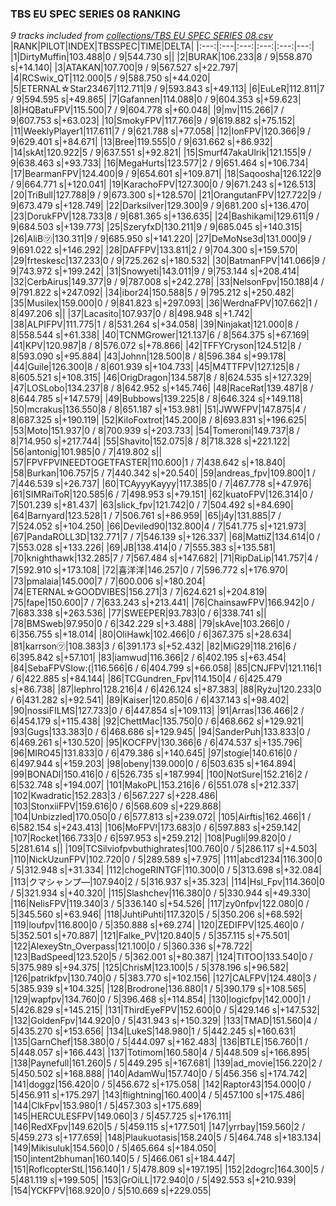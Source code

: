 ### TBS EU SPEC SERIES 08 RANKING
*9 tracks included from [collections/TBS EU SPEC SERIES 08.csv](/collections/TBS%20EU%20SPEC%20SERIES%2008.csv)*
|RANK|PILOT|INDEX|TBSSPEC|TIME|DELTA|
|:---:|:---|:---:|:---:|:---:|---:|
|1|DirtyMuffin|103.488|0 / 9|544.730 s||
|2|BURAK|106.233|8 / 9|558.870 s|+14.140|
|3|ATAKAN|107.700|9 / 9|567.527 s|+22.797|
|4|RCSwix_QT|112.000|5 / 9|588.750 s|+44.020|
|5|ETERNAL☆Star23467|112.711|9 / 9|593.843 s|+49.113|
|6|EuLeR|112.811|7 / 9|594.595 s|+49.865|
|7|Gafannen|114.088|0 / 9|604.353 s|+59.623|
|8|HQBatuFPV|115.500|7 / 9|604.778 s|+60.048|
|9|mv|115.266|7 / 9|607.753 s|+63.023|
|10|SmokyFPV|117.766|9 / 9|619.882 s|+75.152|
|11|WeeklyPlayer1|117.611|7 / 9|621.788 s|+77.058|
|12|IonFPV|120.366|9 / 9|629.401 s|+84.671|
|13|Bree|119.555|0 / 9|631.662 s|+86.932|
|14|skAt|120.922|5 / 9|637.551 s|+92.821|
|15|Smurf47akaUlrik|121.155|9 / 9|638.463 s|+93.733|
|16|MegaHurts|123.577|2 / 9|651.464 s|+106.734|
|17|BearmanFPV|124.400|9 / 9|654.601 s|+109.871|
|18|Saqoosha|126.122|9 / 9|664.771 s|+120.041|
|19|KarachoFPV|127.300|0 / 9|671.243 s|+126.513|
|20|TriBull|127.788|9 / 9|673.300 s|+128.570|
|21|OrangutanFPV|127.722|9 / 9|673.479 s|+128.749|
|22|Darksilver|129.300|9 / 9|681.200 s|+136.470|
|23|DorukFPV|128.733|8 / 9|681.365 s|+136.635|
|24|Bashikami|129.611|9 / 9|684.503 s|+139.773|
|25|SzeryfxD|130.211|9 / 9|685.045 s|+140.315|
|26|AliB㋡|130.311|9 / 9|685.950 s|+141.220|
|27|DeMoNse3d|131.000|9 / 9|691.022 s|+146.292|
|28|DAFFPV|133.811|2 / 9|704.300 s|+159.570|
|29|frteskesc|137.233|0 / 9|725.262 s|+180.532|
|30|BatmanFPV|141.066|9 / 9|743.972 s|+199.242|
|31|Snowyeti|143.011|9 / 9|753.144 s|+208.414|
|32|CerbAirus|149.377|9 / 9|787.008 s|+242.278|
|33|NelsonFpv|150.188|4 / 9|791.822 s|+247.092|
|34|ibor24|150.588|5 / 9|795.212 s|+250.482|
|35|Musilex|159.000|0 / 9|841.823 s|+297.093|
|36|WerdnaFPV|107.662|1 / 8|497.206 s||
|37|Lacasito|107.937|0 / 8|498.948 s|+1.742|
|38|ALPIFPV|111.775|1 / 8|531.264 s|+34.058|
|39|Ninjakat|121.000|8 / 8|558.544 s|+61.338|
|40|TCNMGrower|121.137|6 / 8|564.375 s|+67.169|
|41|KPV|120.987|8 / 8|576.072 s|+78.866|
|42|TFFYCryson|124.512|8 / 8|593.090 s|+95.884|
|43|Johnn|128.500|8 / 8|596.384 s|+99.178|
|44|Guile|126.300|8 / 8|601.939 s|+104.733|
|45|M4TTFPV|127.125|8 / 8|605.521 s|+108.315|
|46|OrigDragon|134.587|8 / 8|624.535 s|+127.329|
|47|LOSLobo|134.237|8 / 8|642.952 s|+145.746|
|48|RaceRat|139.487|8 / 8|644.785 s|+147.579|
|49|Bubbows|139.225|8 / 8|646.324 s|+149.118|
|50|mcrakus|136.550|8 / 8|651.187 s|+153.981|
|51|JWWFPV|147.875|4 / 8|687.325 s|+190.119|
|52|KiloFoxtrot|145.200|8 / 8|693.831 s|+196.625|
|53|Moto|151.937|0 / 8|700.939 s|+203.733|
|54|Tomeroni|149.737|8 / 8|714.950 s|+217.744|
|55|Shavito|152.075|8 / 8|718.328 s|+221.122|
|56|antonig|101.985|0 / 7|419.802 s||
|57|FPVFPVINEEDTOGETFASTER|110.600|1 / 7|438.642 s|+18.840|
|58|Burkan|106.757|5 / 7|440.342 s|+20.540|
|59|andreas_fpv|109.800|1 / 7|446.539 s|+26.737|
|60|TCAyyyKayyy|117.385|0 / 7|467.778 s|+47.976|
|61|SIMRaiToR|120.585|6 / 7|498.953 s|+79.151|
|62|kuatoFPV|126.314|0 / 7|501.239 s|+81.437|
|63|slick_fpv|121.742|0 / 7|504.492 s|+84.690|
|64|Barnyard|123.528|1 / 7|506.761 s|+86.959|
|65|j4y|131.885|7 / 7|524.052 s|+104.250|
|66|Deviled90|132.800|4 / 7|541.775 s|+121.973|
|67|PandaROLL3D|132.771|7 / 7|546.139 s|+126.337|
|68|MattiZ|134.614|0 / 7|553.028 s|+133.226|
|69|JB|138.414|0 / 7|555.383 s|+135.581|
|70|knighthawk|132.285|7 / 7|567.484 s|+147.682|
|71|RipDaLip|141.757|4 / 7|592.910 s|+173.108|
|72|喜洋洋|146.257|0 / 7|596.772 s|+176.970|
|73|pmalaia|145.000|7 / 7|600.006 s|+180.204|
|74|ETERNAL☆GOODVIBES|156.271|3 / 7|624.621 s|+204.819|
|75|fape|150.600|7 / 7|633.243 s|+213.441|
|76|ChainsawFPV|166.942|0 / 7|683.338 s|+263.536|
|77|SWEEPER|93.783|0 / 6|338.741 s||
|78|BMSweb|97.950|0 / 6|342.229 s|+3.488|
|79|skAve|103.266|0 / 6|356.755 s|+18.014|
|80|OliHawk|102.466|0 / 6|367.375 s|+28.634|
|81|karrson㋡|108.383|3 / 6|391.173 s|+52.432|
|82|MiG29|118.216|6 / 6|395.842 s|+57.101|
|83|iamwud|116.366|2 / 6|402.195 s|+63.454|
|84|SebaFPVSlow:(|116.566|6 / 6|404.799 s|+66.058|
|85|CNJFPV|121.116|1 / 6|422.885 s|+84.144|
|86|TCGundren_Fpv|114.150|4 / 6|425.479 s|+86.738|
|87|lephro|128.216|4 / 6|426.124 s|+87.383|
|88|Ryżu|120.233|0 / 6|431.282 s|+92.541|
|89|Kaiser|120.850|6 / 6|437.143 s|+98.402|
|90|nossiFILMS|127.733|0 / 6|447.854 s|+109.113|
|91|Arras|136.466|2 / 6|454.179 s|+115.438|
|92|ChettMac|135.750|0 / 6|468.662 s|+129.921|
|93|Gugs|133.383|0 / 6|468.686 s|+129.945|
|94|SanderPuh|133.833|0 / 6|469.261 s|+130.520|
|95|KOCFPV|130.366|6 / 6|474.537 s|+135.796|
|96|MIRO45|131.833|0 / 6|479.386 s|+140.645|
|97|stogie|140.616|0 / 6|497.944 s|+159.203|
|98|obeny|139.000|0 / 6|503.635 s|+164.894|
|99|BONADI|150.416|0 / 6|526.735 s|+187.994|
|100|NotSure|152.216|2 / 6|532.748 s|+194.007|
|101|MakoPL|153.216|6 / 6|551.078 s|+212.337|
|102|Kwadratic|152.283|3 / 6|567.227 s|+228.486|
|103|StonxiiFPV|159.616|0 / 6|568.609 s|+229.868|
|104|Unbizzled|170.050|0 / 6|577.813 s|+239.072|
|105|Airftis|162.466|1 / 6|582.154 s|+243.413|
|106|MoFPV!|173.683|0 / 6|597.883 s|+259.142|
|107|Rocket|166.733|0 / 6|597.953 s|+259.212|
|108|Pugli|99.820|0 / 5|281.614 s||
|109|TCSilviofpvbuthighrates|100.760|0 / 5|286.117 s|+4.503|
|110|NickUzunFPV|102.720|0 / 5|289.589 s|+7.975|
|111|abcd1234|116.300|0 / 5|312.948 s|+31.334|
|112|chogeRINTGF|110.300|0 / 5|313.698 s|+32.084|
|113|クマシャンプ―|107.940|2 / 5|316.937 s|+35.323|
|114|Hsl_Fpv|114.360|0 / 5|321.934 s|+40.320|
|115|Slashchev|116.380|0 / 5|330.944 s|+49.330|
|116|NelisFPV|119.340|3 / 5|336.140 s|+54.526|
|117|zy0nfpv|122.080|0 / 5|345.560 s|+63.946|
|118|JuhtiPuhti|117.320|5 / 5|350.206 s|+68.592|
|119|loufpv|116.800|0 / 5|350.888 s|+69.274|
|120|ZEDIFPV|125.460|0 / 5|352.501 s|+70.887|
|121|Falke_PV|120.840|5 / 5|357.115 s|+75.501|
|122|AlexeyStn_Overpass|121.100|0 / 5|360.336 s|+78.722|
|123|BadSpeed|123.520|5 / 5|362.001 s|+80.387|
|124|TITOO|133.540|0 / 5|375.989 s|+94.375|
|125|ChrisM|123.100|5 / 5|378.196 s|+96.582|
|126|patrikfpv|130.740|0 / 5|383.770 s|+102.156|
|127|CALFPV|124.480|3 / 5|385.939 s|+104.325|
|128|Brodrone|136.880|1 / 5|390.179 s|+108.565|
|129|wapfpv|134.760|0 / 5|396.468 s|+114.854|
|130|logicfpv|142.000|1 / 5|426.829 s|+145.215|
|131|ThirdEyeFPV|152.600|0 / 5|429.146 s|+147.532|
|132|GoldenFpv|144.920|0 / 5|431.943 s|+150.329|
|133|TMAD|151.560|4 / 5|435.270 s|+153.656|
|134|LukeS|148.980|1 / 5|442.245 s|+160.631|
|135|GarnChef|158.380|0 / 5|444.097 s|+162.483|
|136|BTLE|156.760|1 / 5|448.057 s|+166.443|
|137|Totimom|160.580|4 / 5|448.509 s|+166.895|
|138|Paynefull|161.260|5 / 5|449.295 s|+167.681|
|139|ad_movie|156.220|2 / 5|450.502 s|+168.888|
|140|AdamWu|157.740|0 / 5|456.356 s|+174.742|
|141|doggz|156.420|0 / 5|456.672 s|+175.058|
|142|Raptor43|154.000|0 / 5|456.911 s|+175.297|
|143|flightning|160.400|4 / 5|457.100 s|+175.486|
|144|ClkFpv|153.980|1 / 5|457.303 s|+175.689|
|145|HERCULESFPV|149.060|3 / 5|457.725 s|+176.111|
|146|RedXFpv|149.620|5 / 5|459.115 s|+177.501|
|147|yrrbay|159.560|2 / 5|459.273 s|+177.659|
|148|Plaukuotasis|158.240|5 / 5|464.748 s|+183.134|
|149|Mikisuluk|154.560|0 / 5|465.664 s|+184.050|
|150|intent2bhuman|160.140|5 / 5|466.061 s|+184.447|
|151|RoflcopterStL|156.140|1 / 5|478.809 s|+197.195|
|152|2dogrc|164.300|5 / 5|481.119 s|+199.505|
|153|GrOiLL|172.940|0 / 5|492.553 s|+210.939|
|154|YCKFPV|168.920|0 / 5|510.669 s|+229.055|
